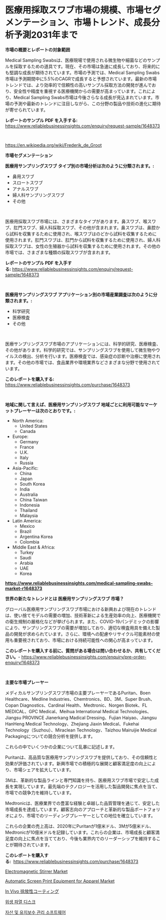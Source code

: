 <p><h1>医療用採取スワブ市場の規模、市場セグメンテーション、市場トレンド、成長分析予測2031年まで</h1></p><p><strong>市場の概要とレポートの対象範囲</strong></p>
<p><p>Medical Sampling Swabsは、医療現場で使用される微生物や細菌などのサンプルを採取するための道具です。現在、その市場は急速に成長しており、将来的にも堅調な成長が期待されています。市場の予測では、Medical Sampling Swabs市場は予測期間中に5.5%のCAGRで成長すると予想されています。最新の市場トレンドでは、より効率的で信頼性の高いサンプル採取方法の開発が進んでおり、安全性や精度を重視する医療機関からの需要が高まっています。これにより、Medical Sampling Swabs市場は今後さらなる成長が見込まれています。市場の予測や最新のトレンドに注目しながら、この分野の製品や技術の進化に期待が寄せられています。</p></p>
<p><strong>レポートのサンプル PDF を入手する:</strong> <a href="https://www.reliablebusinessinsights.com/enquiry/request-sample/1648373">https://www.reliablebusinessinsights.com/enquiry/request-sample/1648373</a></p>
<p>&nbsp;</p>
<p><a href="https://en.wikipedia.org/wiki/Frederik_de_Groot">https://en.wikipedia.org/wiki/Frederik_de_Groot</a></p>
<p><strong>市場セグメンテーション</strong></p>
<p><strong>医療用サンプリングスワブ タイプ別の市場分析は次のように分類されます。:</strong></p>
<p><ul><li>鼻用スワブ</li><li>スロートスワブ</li><li>アナルスワブ</li><li>婦人科サンプリングスワブ</li><li>その他</li></ul></p>
<p>&nbsp;</p>
<p><p>医療用採取スワブ市場には、さまざまなタイプがあります。鼻スワブ、喉スワブ、肛門スワブ、婦人科採取スワブ、その他が含まれます。鼻スワブは、鼻腔から試料を収集するために使用され、喉スワブはのどから試料を収集するために使用されます。肛門スワブは、肛門から試料を収集するために使用され、婦人科採取スワブは、女性の生殖器から試料を収集するために使用されます。その他の市場では、さまざまな種類の採取スワブが含まれます。</p></p>
<p><strong>レポートのサンプル PDF を入手する:</strong>&nbsp;<a href="https://www.reliablebusinessinsights.com/enquiry/request-sample/1648373">https://www.reliablebusinessinsights.com/enquiry/request-sample/1648373</a></p>
<p>&nbsp;</p>
<p><strong> 医療用サンプリングスワブ アプリケーション別の市場産業調査は次のように分類されます。:</strong></p>
<p><ul><li>科学研究</li><li>医療検査</li><li>その他</li></ul></p>
<p>&nbsp;</p>
<p><p>医療サンプリングスワブ市場のアプリケーションには、科学的研究、医療検査、その他があります。科学的研究では、サンプリングスワブを使用して微生物やウイルスの検出、分析を行います。医療検査では、感染症の診断や治療に使用されます。その他の市場では、食品業界や環境業界などさまざまな分野で使用されています。</p></p>
<p><strong>このレポートを購入する:</strong>&nbsp; <a href="https://www.reliablebusinessinsights.com/purchase/1648373">https://www.reliablebusinessinsights.com/purchase/1648373</a></p>
<p>&nbsp;</p>
<p><strong>地域に関して言えば、医療用サンプリングスワブ 地域ごとに利用可能なマーケットプレーヤーは次のとおりです。:</strong></p>
<p><ul>
    <li>
        North America:
        <ul>
            <li>United States</li>
            <li>Canada</li>
        </ul>
    </li>
    <li>
        Europe:
        <ul>
            <li>Germany</li>
            <li>France</li>
            <li>U.K.</li>
            <li>Italy</li>
            <li>Russia</li>
        </ul>
    </li>
    <li>
        Asia-Pacific:
        <ul>
            <li>China</li>
            <li>Japan</li>
            <li>South Korea</li>
            <li>India</li>
            <li>Australia</li>
            <li>China Taiwan</li>
            <li>Indonesia</li>
            <li>Thailand</li>
            <li>Malaysia</li>
        </ul>
    </li>
    <li>
        Latin America:
        <ul>
            <li>Mexico</li>
            <li>Brazil</li>
            <li>Argentina Korea</li>
            <li>Colombia</li>
        </ul>
    </li>
    <li>
        Middle East & Africa:
        <ul>
            <li>Turkey</li>
            <li>Saudi</li>
            <li>Arabia</li>
            <li>UAE</li>
            <li>Korea</li>
        </ul>
    </li>
    </ul></p>
<p><strong><a href="https://www.reliablebusinessinsights.com/medical-sampling-swabs-market-r1648373">https://www.reliablebusinessinsights.com/medical-sampling-swabs-market-r1648373</a></strong>&nbsp;</p>
<p><strong>世界の新たなトレンドとは 医療用サンプリングスワブ 市場？</strong></p>
<p><p>グローバル医療用サンプリングスワブ市場における新興および現在のトレンドは、使い捨てモデルの需要の増加、技術革新による生産効率の向上、医療機関での衛生規制の厳格化などが挙げられます。また、COVID-19パンデミックの影響により、サンプリングスワブの需要が増加しており、適切な検査用具を備えた製品の開発が求められています。さらに、環境への配慮やリサイクル可能素材の使用も重要視されており、市場における持続可能性への関心が高まっています。</p></p>
<p><strong>このレポートを購入する前に、質問がある場合は問い合わせるか、共有してください。</strong>- <a href="https://www.reliablebusinessinsights.com/enquiry/pre-order-enquiry/1648373">https://www.reliablebusinessinsights.com/enquiry/pre-order-enquiry/1648373</a></p>
<p>&nbsp;</p>
<p><strong>主要な市場プレーヤー</strong></p>
<p><p>メディカルサンプリングスワブ市場の主要プレーヤーであるPuritan、Boen Healthcare、Medline Industries、Chemtronics、BD、3M、Super Brush、Copan Diagnostics、Cardinal Health、Medtronic、Norgen Biotek、FL MEDICAL、GPC Medical、Meihua International Medical Technologies、Jiangsu PROVINCE Jianerkang Madical Dressing、Fujian Haiyao、Jiangsu HanHeng Medical Technology、Zhejiang Jiaxin Medical、Fukehai Technology（Suzhou）、Miraclean Technology、Taizhou Mairuijie Medical Packagingについての競合分析を提供します。</p><p>これらの中でいくつかの企業について乱暴に記述します。</p><p>Puritanは、高品質な医療用サンプリングスワブを提供しており、その信頼性と効果が評価されています。新興市場での積極的な展開と顧客満足度の向上により、市場シェアを拡大しています。</p><p>3Mは、革新的な製品ラインと専門知識を持ち、医療用スワブ市場で安定した成長を実現しています。最先端のテクノロジーを活用した製品開発に焦点を当て、市場での競争力を維持しています。</p><p>Medtronicは、医療業界での豊富な経験と卓越した品質管理を通じて、安定した市場成長を達成しています。顧客志向のアプローチと革新的な製品ポートフォリオにより、市場でのリーディングプレーヤーとしての地位を確立しています。</p><p>これらの企業の売上高は、2020年にPuritanが1億米ドル、3Mが5億米ドル、Medtronicが10億米ドルを記録しています。これらの企業は、市場成長と顧客満足度の向上に焦点を当てており、今後も業界内でのリーダーシップを維持することが期待されています。</p></p>
<p><strong>このレポートを購入する:</strong>&nbsp;&nbsp;<a href="https://www.reliablebusinessinsights.com/purchase/1648373">https://www.reliablebusinessinsights.com/purchase/1648373</a></p>
<p><p><a href="https://issuu.com/reportprime-2/docs/electromagnetic-stirrer-market-size-2030.pptx">Electromagnetic Stirrer Market</a></p><p><a href="https://www.linkedin.com/pulse/automatic-screen-print-equipment-apparel-market-furnishes-information-lamqe">Automatic Screen Print Equipment for Apparel Market</a></p><p><a href="https://github.com/AylinBeier/Market-Research-Report-List-1/blob/main/1327066157228.md">In Vivo 徐放性コーティング</a></p><p><a href="https://github.com/vss5505pa7z1p/Market-Research-Report-List-2/blob/main/3258250168531.md">위생 파열 디스크</a></p><p><a href="https://github.com/konokaryan/Market-Research-Report-List-1/blob/main/6939402168530.md">자산 및 유지보수 관리 소프트웨어</a></p></p>